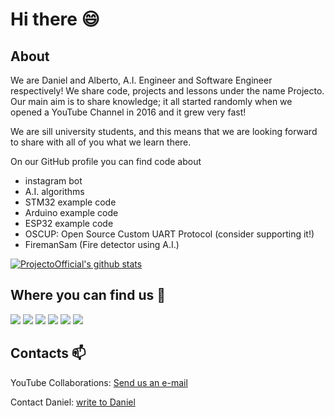 # Hi there 😄

## About
We are Daniel and Alberto, A.I. Engineer and Software Engineer respectively! We share code, projects and lessons under the name Projecto. Our main aim is to share knowledge; it all started randomly when we opened a YouTube Channel in 2016 and it grew very fast!

We are sill university students, and this means that we are looking forward to share with all of you what we learn there.

On our GitHub profile you can find code about
- instagram bot
- A.I. algorithms
- STM32 example code
- Arduino example code
- ESP32 example code
- OSCUP: Open Source Custom UART Protocol (consider supporting it!)
- FiremanSam (Fire detector using A.I.)

[![ProjectoOfficial's github stats](https://github-readme-stats.vercel.app/api?username=ProjectoOfficial&count_private=true)](https://github.com/anuraghazra/github-readme-stats)

## Where you can find us :mag_right:
<a href="Https://youtube.com/c/ProjectoOfficial" target="_blank"><img src="https://img.shields.io/badge/YouTube-FF0000?style=for-the-badge&logo=youtube&logoColor=white"/></a>
<a href="https://www.instagram.com/OfficialProjecTo/" target="_blank"><img src="https://img.shields.io/badge/Instagram-E4405F?style=for-the-badge&logo=instagram&logoColor=white"/></a>
<a href="https://www.facebook.com/MiniProjectsOfficial" target="_blank"><img src="https://img.shields.io/badge/Facebook-1877F2?style=for-the-badge&logo=facebook&logoColor=white"/></a>
<a href="https://www.tiktok.com/@officialprojecto" target="_blank"><img src="https://img.shields.io/badge/TikTok-000000?style=for-the-badge&logo=tiktok&logoColor=white"/></a>
<a href="https://github.com/ProjectoOfficial" target="_blank"><img src="https://img.shields.io/badge/GitHub-100000?style=for-the-badge&logo=github&logoColor=white"/></a>
<a href="https://it.linkedin.com/company/officialprojecto" target="_blank"><img src="https://img.shields.io/badge/LinkedIn-0077B5?style=for-the-badge&logo=linkedin&logoColor=white"/></a>

## Contacts :mailbox:
YouTube Collaborations: <a href="mailto:miniprojectsofficial@gmail.com?">Send us an e-mail</a>

Contact Daniel: <a href="mailto:daniel_r@live.it?">write to Daniel</a>
<!--
**ProjectoOfficial/ProjectoOfficial** is a ✨ _special_ ✨ repository because its `README.md` (this file) appears on your GitHub profile.

Here are some ideas to get you started:

- 🔭 I’m currently working on ...
- 🌱 I’m currently learning ...
- 👯 I’m looking to collaborate on ...
- 🤔 I’m looking for help with ...
- 💬 Ask me about ...
- 📫 How to reach me: ...
- 😄 Pronouns: ...
- ⚡ Fun fact: ...
-->
